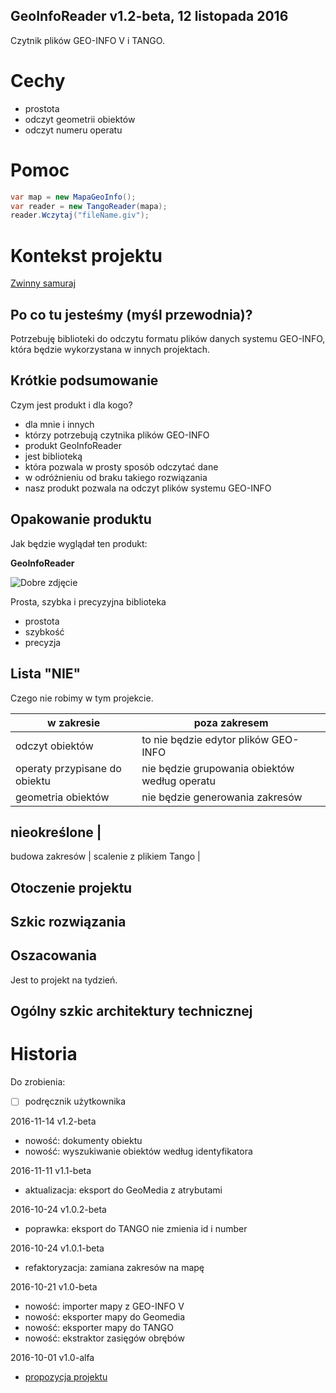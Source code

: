 GeoInfoReader v1.2-beta, 12 listopada 2016
---
Czytnik plików GEO-INFO V i TANGO.

# Cechy

* prostota
* odczyt geometrii obiektów
* odczyt numeru operatu

# Pomoc
```c#
var map = new MapaGeoInfo();
var reader = new TangoReader(mapa);
reader.Wczytaj("fileName.giv");
```

# Kontekst projektu

[Zwinny samuraj](https://docs.google.com/document/d/1KzQ8RNV6Y0hWGIU8NrvJ5ZppsC9On_1ciJ9LptcwHBM/edit?usp=sharing)

## Po co tu jesteśmy (myśl przewodnia)?

Potrzebuję biblioteki do odczytu formatu plików danych systemu GEO-INFO, która będzie wykorzystana w innych projektach.

## Krótkie podsumowanie

Czym jest produkt i dla kogo?

* dla mnie i innych
* którzy potrzebują czytnika plików GEO-INFO
* produkt GeoInfoReader
* jest biblioteką
* która pozwala w prosty sposób odczytać dane
* w odróżnieniu od braku takiego rozwiązania
* nasz produkt pozwala na odczyt plików systemu GEO-INFO

## Opakowanie produktu

Jak będzie wyglądał ten produkt:

**GeoInfoReader**
	
![Dobre zdjęcie](GeoInfoReader/Map.ico)

Prosta, szybka i precyzyjna biblioteka
	
* prostota
* szybkość
* precyzja
	
## Lista "NIE"

Czego nie robimy w tym projekcie.

w zakresie | poza zakresem
--------------- | -----------------------------------
odczyt obiektów | to nie będzie edytor plików GEO-INFO
operaty przypisane do obiektu | nie będzie grupowania obiektów według operatu
geometria obiektów | nie będzie generowania zakresów

nieokreślone | 
--------------
budowa zakresów | 
scalenie z plikiem Tango | 

## Otoczenie projektu

## Szkic rozwiązania

## Oszacowania

Jest to projekt na tydzień.

## Ogólny szkic architektury technicznej

# Historia

Do zrobienia:

- [ ] podręcznik użytkownika

2016-11-14 v1.2-beta

* nowość: dokumenty obiektu
* nowość: wyszukiwanie obiektów według identyfikatora

2016-11-11 v1.1-beta

* aktualizacja: eksport do GeoMedia z atrybutami

2016-10-24 v1.0.2-beta

* poprawka: eksport do TANGO nie zmienia id i number

2016-10-24 v1.0.1-beta

* refaktoryzacja: zamiana zakresów na mapę

2016-10-21 v1.0-beta

* nowość: importer mapy z GEO-INFO V
* nowość: eksporter mapy do Geomedia
* nowość: eksporter mapy do TANGO
* nowość: ekstraktor zasięgów obrębów

2016-10-01 v1.0-alfa

* [propozycja projektu](https://docs.google.com/document/d/1O7EHPSBacFY5yFfxNs8UU7O_whekDUPvDwXJXS3iZh0/edit?usp=sharing)
